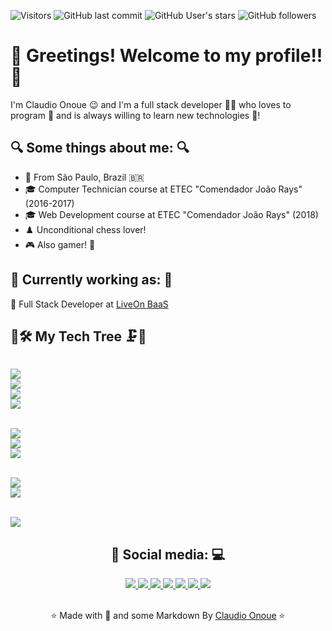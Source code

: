 ![Visitors](https://visitor-badge.laobi.icu/badge?page_id=claudioonoue.claudioonoue)
![GitHub last commit](https://img.shields.io/github/last-commit/claudioonoue/claudioonoue)
![GitHub User's stars](https://img.shields.io/github/stars/claudioonoue?style=social)
![GitHub followers](https://img.shields.io/github/followers/claudioonoue?style=social)

# 🖖 Greetings! Welcome to my profile!! 🖖
I'm Claudio Onoue 😉 and I'm a full stack developer 👨‍💻 who loves to program 💟 and is always willing to learn new technologies 🔭!

## 🔍 Some things about me: 🔍

- 🌃 From São Paulo, Brazil 🇧🇷
- 🎓 Computer Technician course at ETEC "Comendador João Rays" (2016-2017)
- 🎓 Web Development course at ETEC "Comendador João Rays" (2018)
- ♟️ Unconditional chess lover!
- 🎮 Also gamer! 👾

## 💼 Currently working as: 💼
📌 Full Stack Developer at <a href="https://liveonbaas.com/">LiveOn BaaS</a>

<!-- ENABLE THIS SECTION LATER -->
<!-- ## 🗃 My Github stats 📏

[![Anurag's github stats](https://github-readme-stats.vercel.app/api?username=claudioonoue&show_icons=true&theme=dark&count_private=false)](https://github.com/anuraghazra/github-readme-stats)
[![Top Langs](https://github-readme-stats.vercel.app/api/top-langs/?username=claudioonoue&layout=compact&hide=html,css&theme=dark)](https://github.com/anuraghazra/github-readme-stats) -->

## 🌳🛠 My Tech Tree 🗜🌳

<p>

<code>
<img src="https://img.shields.io/badge/javascript%20-%23323330.svg?&style=for-the-badge&logo=javascript&logoColor=%23F7DF1E"/>
<img src="https://img.shields.io/badge/php-%23777BB4.svg?&style=for-the-badge&logo=php&logoColor=white"/>
<img src="https://img.shields.io/badge/go-%2300ADD8.svg?&style=for-the-badge&logo=go&logoColor=white"/>
<img src="https://img.shields.io/badge/shell_script%20-%23121011.svg?&style=for-the-badge&logo=gnu-bash&logoColor=white"/>
</code>
<br/>
<code>
<img src="https://img.shields.io/badge/mysql-%2300f.svg?&style=for-the-badge&logo=mysql&logoColor=white&color=black"/>
<img src ="https://img.shields.io/badge/postgresql-%23316192.svg?&style=for-the-badge&logo=postgresql&logoColor=white"/>
<img src ="https://img.shields.io/badge/MongoDB-%234ea94b.svg?&style=for-the-badge&logo=mongodb&logoColor=white"/>
</code>
<br/>
<code>
<img src="https://img.shields.io/badge/docker%20-%230db7ed.svg?&style=for-the-badge&logo=docker&logoColor=white"/>
<img src="https://img.shields.io/badge/git%20-%23F05033.svg?&style=for-the-badge&logo=git&logoColor=white"/>
</code>
<br/>
<code>
<img src="https://img.shields.io/badge/debian%20-%23A81D33.svg?&style=for-the-badge&logo=Debian&logoColor=white"/>
</code>

</p>

<!-- ENABLE THIS SECTION LATER -->
<!-- ## 🌟 Featured Projects 🌟

[![ReadMe Card](https://github-readme-stats.vercel.app/api/pin/?username=claudioonoue&repo=antares-api&theme=dark)](https://github.com/claudioonoue/antares-api)
[![ReadMe Card](https://github-readme-stats.vercel.app/api/pin/?username=claudioonoue&repo=rapid-format&theme=dark)](https://github.com/claudioonoue/rapid-format) -->

<div align="center">

## 📱 Social media: 💻

<a href="https://www.linkedin.com/in/claudio-onoue">
    <img src="https://img.shields.io/badge/LinkedIn%20-%230077B5.svg?&style=for-the-badge&logo=linkedin&logoColor=white"/> 
</a>
<a href="https://join.skype.com/invite/ssnkEArSbcNO">
    <img src="https://img.shields.io/badge/Skype%20-%2300AFF0.svg?&style=for-the-badge&logo=Skype&logoColor=white"/>
</a>
<a href="https://wa.me/5511965600263">
    <img src="https://img.shields.io/badge/WhatsApp%20-%2325D366.svg?&style=for-the-badge&logo=WhatsApp&logoColor=white"/>
</a>
<a href="mailto:claudio.onoue@outlook.com.br">
    <img src="https://img.shields.io/badge/Outlook%20-%230078D4.svg?&style=for-the-badge&logo=Microsoft+Outlook&logoColor=white"/>
</a>
<a href="https://www.facebook.com/ClaudioOnoue">
    <img src="https://img.shields.io/badge/Facebook%20-%231877F2.svg?&style=for-the-badge&logo=Facebook&logoColor=white"/>
</a>
<a href="https://www.instagram.com/claudio_onoue">
    <img src="https://img.shields.io/badge/Instagram%20-%23E4405F.svg?&style=for-the-badge&logo=Instagram&logoColor=white"/>
</a>
<a href="https://open.spotify.com/user/217ehvi3ojxk5sy7wpfctz5yi?si=gjWGNiZWSiC-HuyNwrXadg">
    <img src="https://img.shields.io/badge/Spotify%20-%231ED760.svg?&style=for-the-badge&logo=Spotify&logoColor=white"/>
</a>

</div>

<br />

<div align="center">

⭐ Made with 💟 and some Markdown By [Claudio Onoue](https://github.com/claudioonoue) ⭐

</div>